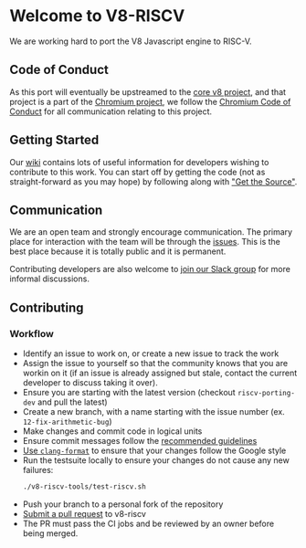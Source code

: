 # Welcome to V8-RISCV

We are working hard to port the V8 Javascript engine to RISC-V.

## Code of Conduct

As this port will eventually be upstreamed to the [core v8 project](https://github.com/v8/v8), and that project is a part of the [Chromium project](https://github.com/chromium/chromium), we follow the [Chromium Code of
Conduct](https://chromium.googlesource.com/chromium/src/+/master/CODE_OF_CONDUCT.md) for all communication relating to this project.

## Getting Started

Our [wiki](https://github.com/v8-riscv/v8/wiki) contains lots of useful information for developers wishing to contribute to this work. You can start off by getting the code (not as straight-forward as you may hope) by following along with ["Get the Source"](https://github.com/v8-riscv/v8/wiki/get-the-source).

## Communication

We are an open team and strongly encourage communication. The primary place for interaction with the team will be through the [issues](https://github.com/v8-riscv/v8/issues). This is the best place because it is totally public and it is permanent.

Contributing developers are also welcome to [join our Slack group](https://forms.office.com/Pages/ResponsePage.aspx?id=8o_uD7KjGECcdTodVZH-3OiciJKG_BJHrqMNgnsFFqtUNlRUNEQ5QUgxNk0wVEVaTjJBTDNOMDNIQS4u) for more informal discussions.

## Contributing

### Workflow

* Identify an issue to work on, or create a new issue to track the work
* Assign the issue to yourself so that the community knows that you are workin on it (if an issue is already assigned but stale, contact the current developer to discuss taking it over).
* Ensure you are starting with the latest version (checkout `riscv-porting-dev` and pull the latest)
* Create a new branch, with a name starting with the issue number (ex. `12-fix-arithmetic-bug`)
* Make changes and commit code in logical units
* Ensure commit messages follow the [recommended guidelines](https://github.com/v8-riscv/v8/wiki/using-git#committing)
* [Use `clang-format`](https://clang.llvm.org/docs/ClangFormat.html) to ensure that your changes follow the Google style
* Run the testsuite locally to ensure your changes do not cause any new failures:
  ```bash
  ./v8-riscv-tools/test-riscv.sh
  ```
* Push your branch to a personal fork of the repository
* [Submit a pull request](https://github.com/v8-riscv/v8/compare) to v8-riscv
* The PR must pass the CI jobs and be reviewed by an owner before being merged.
